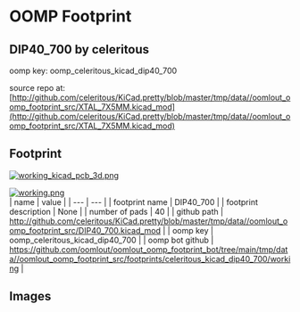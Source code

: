 # OOMP Footprint  
## DIP40_700  by celeritous  
  
oomp key: oomp_celeritous_kicad_dip40_700  
  
source repo at: [http://github.com/celeritous/KiCad.pretty/blob/master/tmp/data//oomlout_oomp_footprint_src/XTAL_7X5MM.kicad_mod](http://github.com/celeritous/KiCad.pretty/blob/master/tmp/data//oomlout_oomp_footprint_src/XTAL_7X5MM.kicad_mod)  
## Footprint  
  
[![working_kicad_pcb_3d.png](working_kicad_pcb_3d_600.png)](working_kicad_pcb_3d.png)  
  
[![working.png](working_600.png)](working.png)  
| name | value | 
| --- | --- | 
| footprint name | DIP40_700 | 
| footprint description | None | 
| number of pads | 40 | 
| github path | http://github.com/celeritous/KiCad.pretty/blob/master/tmp/data//oomlout_oomp_footprint_src/DIP40_700.kicad_mod | 
| oomp key | oomp_celeritous_kicad_dip40_700 | 
| oomp bot github | https://github.com/oomlout/oomlout_oomp_footprint_bot/tree/main/tmp/data//oomlout_oomp_footprint_src/footprints/celeritous_kicad_dip40_700/working | 
## Images  
